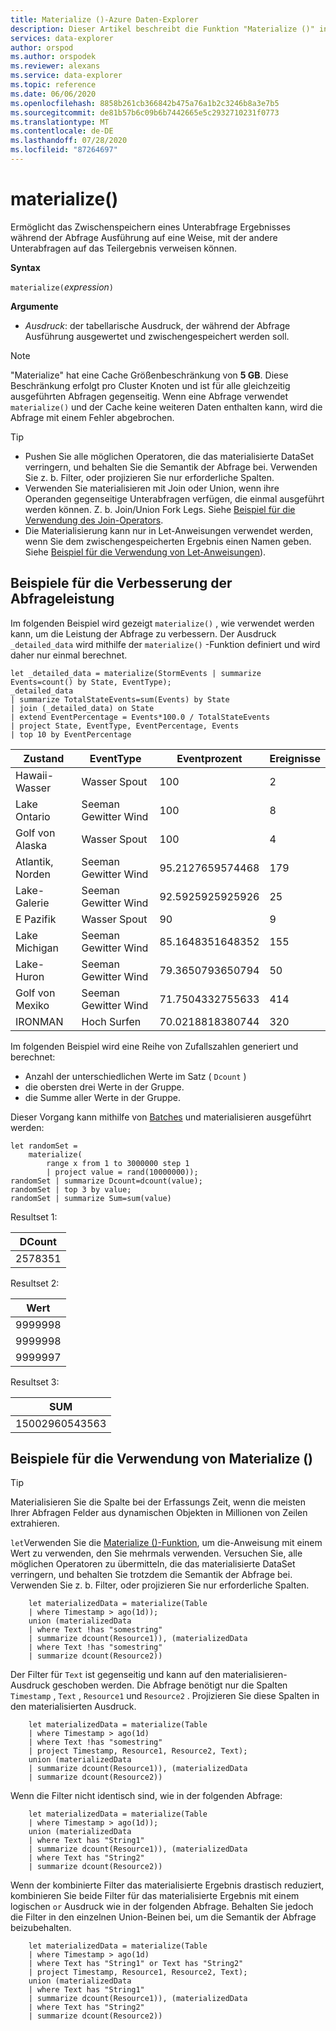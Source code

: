 ```yaml
---
title: Materialize ()-Azure Daten-Explorer
description: Dieser Artikel beschreibt die Funktion "Materialize ()" in Azure Daten-Explorer.
services: data-explorer
author: orspod
ms.author: orspodek
ms.reviewer: alexans
ms.service: data-explorer
ms.topic: reference
ms.date: 06/06/2020
ms.openlocfilehash: 8858b261cb366842b475a76a1b2c3246b8a3e7b5
ms.sourcegitcommit: de81b57b6c09b6b7442665e5c2932710231f0773
ms.translationtype: MT
ms.contentlocale: de-DE
ms.lasthandoff: 07/28/2020
ms.locfileid: "87264697"
---
```

# <a name="materialize"></a>materialize()

Ermöglicht das Zwischenspeichern eines Unterabfrage Ergebnisses während der Abfrage Ausführung auf eine Weise, mit der andere Unterabfragen auf das Teilergebnis verweisen können.
 
**Syntax**

`materialize(`*expression*`)`

**Argumente**

* *Ausdruck*: der tabellarische Ausdruck, der während der Abfrage Ausführung ausgewertet und zwischengespeichert werden soll.

> [!NOTE]
> "Materialize" hat eine Cache Größenbeschränkung von **5 GB**. Diese Beschränkung erfolgt pro Cluster Knoten und ist für alle gleichzeitig ausgeführten Abfragen gegenseitig. Wenn eine Abfrage verwendet `materialize()` und der Cache keine weiteren Daten enthalten kann, wird die Abfrage mit einem Fehler abgebrochen.

>[!TIP]
>
>* Pushen Sie alle möglichen Operatoren, die das materialisierte DataSet verringern, und behalten Sie die Semantik der Abfrage bei. Verwenden Sie z. b. Filter, oder projizieren Sie nur erforderliche Spalten.
>* Verwenden Sie materialisieren mit Join oder Union, wenn ihre Operanden gegenseitige Unterabfragen verfügen, die einmal ausgeführt werden können. Z. b. Join/Union Fork Legs. Siehe [Beispiel für die Verwendung des Join-Operators](#examples-of-query-performance-improvement).
>* Die Materialisierung kann nur in Let-Anweisungen verwendet werden, wenn Sie dem zwischengespeicherten Ergebnis einen Namen geben. Siehe [Beispiel für die Verwendung von Let-Anweisungen](#examples-of-using-materialize)).

## <a name="examples-of-query-performance-improvement"></a>Beispiele für die Verbesserung der Abfrageleistung

Im folgenden Beispiel wird gezeigt `materialize()` , wie verwendet werden kann, um die Leistung der Abfrage zu verbessern.
Der Ausdruck `_detailed_data` wird mithilfe der `materialize()` -Funktion definiert und wird daher nur einmal berechnet.

<!-- csl: https://help.kusto.windows.net/Samples -->
```kusto
let _detailed_data = materialize(StormEvents | summarize Events=count() by State, EventType);
_detailed_data
| summarize TotalStateEvents=sum(Events) by State
| join (_detailed_data) on State
| extend EventPercentage = Events*100.0 / TotalStateEvents
| project State, EventType, EventPercentage, Events
| top 10 by EventPercentage
```

|Zustand|EventType|Eventprozent|Ereignisse|
|---|---|---|---|
|Hawaii-Wasser|Wasser Spout|100|2|
|Lake Ontario|Seeman Gewitter Wind|100|8|
|Golf von Alaska|Wasser Spout|100|4|
|Atlantik, Norden|Seeman Gewitter Wind|95.2127659574468|179|
|Lake-Galerie|Seeman Gewitter Wind|92.5925925925926|25|
|E Pazifik|Wasser Spout|90|9|
|Lake Michigan|Seeman Gewitter Wind|85.1648351648352|155|
|Lake-Huron|Seeman Gewitter Wind|79.3650793650794|50|
|Golf von Mexiko|Seeman Gewitter Wind|71.7504332755633|414|
|IRONMAN|Hoch Surfen|70.0218818380744|320|


Im folgenden Beispiel wird eine Reihe von Zufallszahlen generiert und berechnet: 
* Anzahl der unterschiedlichen Werte im Satz ( `Dcount` )
* die obersten drei Werte in der Gruppe. 
* die Summe aller Werte in der Gruppe. 
 
Dieser Vorgang kann mithilfe von [Batches](batches.md) und materialisieren ausgeführt werden:

<!-- csl: https://help.kusto.windows.net/Samples -->
```kusto
let randomSet = 
    materialize(
        range x from 1 to 3000000 step 1
        | project value = rand(10000000));
randomSet | summarize Dcount=dcount(value);
randomSet | top 3 by value;
randomSet | summarize Sum=sum(value)
```

Resultset 1:  

|DCount|
|---|
|2578351|

Resultset 2: 

|Wert|
|---|
|9999998|
|9999998|
|9999997|

Resultset 3: 

|SUM|
|---|
|15002960543563|

## <a name="examples-of-using-materialize"></a>Beispiele für die Verwendung von Materialize ()

> [!TIP]
> Materialisieren Sie die Spalte bei der Erfassungs Zeit, wenn die meisten Ihrer Abfragen Felder aus dynamischen Objekten in Millionen von Zeilen extrahieren.

`let`Verwenden Sie die [Materialize ()-Funktion](./materializefunction.md), um die-Anweisung mit einem Wert zu verwenden, den Sie mehrmals verwenden. Versuchen Sie, alle möglichen Operatoren zu übermitteln, die das materialisierte DataSet verringern, und behalten Sie trotzdem die Semantik der Abfrage bei. Verwenden Sie z. b. Filter, oder projizieren Sie nur erforderliche Spalten.

```kusto
    let materializedData = materialize(Table
    | where Timestamp > ago(1d));
    union (materializedData
    | where Text !has "somestring"
    | summarize dcount(Resource1)), (materializedData
    | where Text !has "somestring"
    | summarize dcount(Resource2))
```

Der Filter für `Text` ist gegenseitig und kann auf den materialisieren-Ausdruck geschoben werden.
Die Abfrage benötigt nur die Spalten `Timestamp` , `Text` , `Resource1` und `Resource2` . Projizieren Sie diese Spalten in den materialisierten Ausdruck.
    
```kusto
    let materializedData = materialize(Table
    | where Timestamp > ago(1d)
    | where Text !has "somestring"
    | project Timestamp, Resource1, Resource2, Text);
    union (materializedData
    | summarize dcount(Resource1)), (materializedData
    | summarize dcount(Resource2))
```
    
Wenn die Filter nicht identisch sind, wie in der folgenden Abfrage:  

```kusto
    let materializedData = materialize(Table
    | where Timestamp > ago(1d));
    union (materializedData
    | where Text has "String1"
    | summarize dcount(Resource1)), (materializedData
    | where Text has "String2"
    | summarize dcount(Resource2))
 ```

Wenn der kombinierte Filter das materialisierte Ergebnis drastisch reduziert, kombinieren Sie beide Filter für das materialisierte Ergebnis mit einem logischen `or` Ausdruck wie in der folgenden Abfrage. Behalten Sie jedoch die Filter in den einzelnen Union-Beinen bei, um die Semantik der Abfrage beizubehalten.
     
```kusto
    let materializedData = materialize(Table
    | where Timestamp > ago(1d)
    | where Text has "String1" or Text has "String2"
    | project Timestamp, Resource1, Resource2, Text);
    union (materializedData
    | where Text has "String1"
    | summarize dcount(Resource1)), (materializedData
    | where Text has "String2"
    | summarize dcount(Resource2))
```
    
